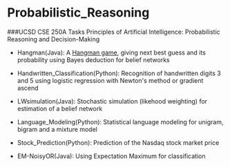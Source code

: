 # Probabilistic_Reasoning

###UCSD CSE 250A Tasks
Principles of Artificial Intelligence: Probabilistic Reasoning and Decision-Making

- Hangman(Java): A [Hangman game](https://en.wikipedia.org/wiki/Hangman_(game)), giving next best guess and its probability using Bayes deduction for belief networks

- Handwritten_Classification(Python): Recognition of handwritten digits 3 and 5 using logistic regression with Newton's method or gradient ascend

- LWsimulation(Java): Stochastic simulation (likehood weighting) for estimation of a belief network

- Language_Modeling(Python): Statistical language modeling for unigram, bigram and a mixture model

- Stock_Prediction(Python): Prediction of the Nasdaq stock market price

- EM-NoisyOR(Java): Using Expectation Maximum for classification

